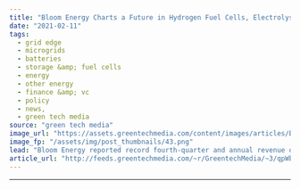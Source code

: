 ```yaml
---
title: "Bloom Energy Charts a Future in Hydrogen Fuel Cells, Electrolysis and Carbon Capture"
date: "2021-02-11"
tags: 
  - grid edge
  - microgrids
  - batteries
  - storage &amp; fuel cells
  - energy
  - other energy
  - finance &amp; vc
  - policy
  - news,
  - green tech media
source: "green tech media"
image_url: "https://assets.greentechmedia.com/content/images/articles/Bloom_Energy_XL.jpg"
image_fp: "/assets/img/post_thumbnails/43.png"
lead: "Bloom Energy reported record fourth-quarter and annual revenue on Wednesday and upped its target to reach profitability to 2021, a year ahead of schedule. A fourth-quarter sales surge brought annual fuel cell deliveries to 132.6 megawatts, while an e ..."
article_url: "http://feeds.greentechmedia.com/~r/GreentechMedia/~3/qpWbX8SEEM4/bloom-energy-sees-future-in-hydrogen-fuel-cells-electrolysis-and-carbon-capture"
---
```


---
